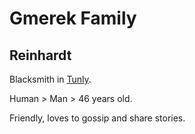 # Gmerek Family

## Reinhardt

Blacksmith in [Tunly](/Locations/Town_Tunly.md).

Human > Man > 46 years old.

Friendly, loves to gossip and share stories.
